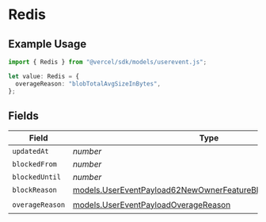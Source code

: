 # Redis

## Example Usage

```typescript
import { Redis } from "@vercel/sdk/models/userevent.js";

let value: Redis = {
  overageReason: "blobTotalAvgSizeInBytes",
};
```

## Fields

| Field                                                                                                                                  | Type                                                                                                                                   | Required                                                                                                                               | Description                                                                                                                            |
| -------------------------------------------------------------------------------------------------------------------------------------- | -------------------------------------------------------------------------------------------------------------------------------------- | -------------------------------------------------------------------------------------------------------------------------------------- | -------------------------------------------------------------------------------------------------------------------------------------- |
| `updatedAt`                                                                                                                            | *number*                                                                                                                               | :heavy_minus_sign:                                                                                                                     | N/A                                                                                                                                    |
| `blockedFrom`                                                                                                                          | *number*                                                                                                                               | :heavy_minus_sign:                                                                                                                     | N/A                                                                                                                                    |
| `blockedUntil`                                                                                                                         | *number*                                                                                                                               | :heavy_minus_sign:                                                                                                                     | N/A                                                                                                                                    |
| `blockReason`                                                                                                                          | [models.UserEventPayload62NewOwnerFeatureBlocksRedisBlockReason](../models/usereventpayload62newownerfeatureblocksredisblockreason.md) | :heavy_minus_sign:                                                                                                                     | N/A                                                                                                                                    |
| `overageReason`                                                                                                                        | [models.UserEventPayloadOverageReason](../models/usereventpayloadoveragereason.md)                                                     | :heavy_check_mark:                                                                                                                     | N/A                                                                                                                                    |